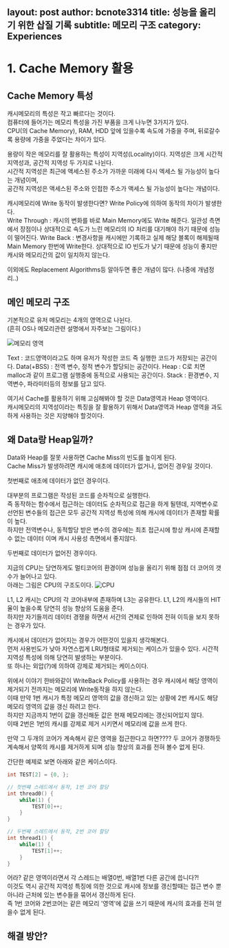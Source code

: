 
layout:     post
author:     bcnote3314
title:  성능을 올리기 위한 삽질 기록
subtitle: 메모리 구조
category: Experiences
---

# 1. Cache Memory 활용

## Cache Memory 특성 

캐시메모리의 특성은 작고 빠르다는 것이다.  
컴퓨터에 들어가는 메모리 특성을 가진 부품을 크게 나누면 3가지가 있다.  
CPU(의 Cache Memory), RAM, HDD
앞에 있을수록 속도에 가중을 주며, 뒤로갈수록 용량에 가중을 주었다는 차이가 있다.  

용량이 작은 메모리를 잘 활용하는 특성이 지역성(Locality)이다. 
지역성은 크게 시간적 지역성과, 공간적 지역성 두 가지로 나뉜다.  
시간적 지역성은 최근에 액세스된 주소가 가까운 미래에 다시 엑세스 될 가능성이 높다는 개념이며,  
공간적 지역성은 액세스된 주소와 인접한 주소가 액세스 될 가능성이 높다는 개념이다.

캐시메모리에 Write 동작이 발생한다면?
Write Policy에 의하여 동작의 차이가 발생한다.  
Write Through : 캐시의 변화를 바로 Main Memory에도 Write 해준다. 일관성 측면에서 장점이나 상대적으로 속도가 느린 메모리의 IO 처리를 대기해야 하기 때문에 성능이 떨어진다. 
Write Back : 변경사항을 캐시에만 기록하고 실제 해당 블록이 해제될때 Main Memory 한번에 Write한다. 상대적으로 IO 빈도가 낮기 때문에 성능이 좋지만 캐시와 메모리간의 값이 일치하지 않는다.

이외에도 Replacement Algorithms등 알아두면 좋은 개념이 많다. (나중에 개념정리..)

## 메인 메모리 구조

기본적으로 유저 메모리는 4개의 영역으로 나뉜다.  
(흔히 OS나 메모리관련 설명에서 자주보는 그림이다.)

![메모리 영역](http://drive.google.com/uc?export=view&id=1VNTpcdxWqW_TynaqVtgdqiJ6-XIUJ_dv) 

Text : 코드영역이라고도 하며 유저가 작성한 코드 즉 실행한 코드가 저장되는 공간이다. 
Data(+BSS) : 전역 변수, 정적 변수가 할당되는 공간이다.
Heap : C로 치면 malloc과 같이 프로그램 실행중에 동적으로 사용되는 공간이다.
Stack : 환경변수, 지역변수, 파라미터등의 정보를 담고 있다.

여기서 Cache를 활용하기 위해 고심해봐야 할 것은 Data영역과 Heap 영역이다.  
캐시메모리의 지역성이라는 특징을 잘 활용하기 위해서 Data영역과 Heap 영역을 과도하게 사용하는 것은 지양해야 할것이다.


## 왜 Data랑 Heap일까?

Data와 Heap를 잘못 사용하면 Cache Miss의 빈도를 높이게 된다.  
Cache Miss가 발생하려면 캐시에 애초에 데이터가 없거나, 없어진 경우일 것이다.

첫번째로 애초에 데이터가 없던 경우이다.  

대부분의 프로그램은 작성된 코드를 순차적으로 실행한다.  
즉 동작하는 함수에서 접근하는 데이터도 순차적으로 접근을 하게 될텐데, 지역변수로 선언된 변수들의 접근은 모두 공간적 지역성 특성에 의해 캐시에 데이터가 존재할 확률이 높다.  
하지만 전역변수나, 동적할당 받은 변수의 경우에는 최초 접근시에 항상 캐시에 존재할 수 없는 데이터 이며 캐시 사용성 측면에서 좋지않다.  

두번째로 데이터가 없어진 경우이다.  

지금의 CPU는 당연하게도 멀티코어의 환경이며 성능을 올리기 위해 점점 더 코어의 갯수가 늘어나고 있다.  
아래는 그림은 CPU의 구조도이다.
![CPU](http://drive.google.com/uc?export=view&id=1_vp0LnP1dXKffM7k60uKUxWbzQKjLZX9) 

L1, L2 캐시는 CPU의 각 코어내부에 존재하며 L3는 공유한다.
L1, L2의 캐시들의 HIT율이 높을수록 당연히 성능 향상의 도움을 준다.  
하지만 자기들끼리 데이터 경쟁을 하면서 서간의 견제로 인하여 전혀 이득을 보지 못하는 경우가 있다.  

캐시에서 데이터가 없어지는 경우가 어떤것이 있을지 생각해본다.  
먼저 사용빈도가 낮아 자연스럽게 LRU형태로 제거되는 케이스가 있을수 있다. 시간적 지역성 특성에 의해 당연히 발생하는 부분이다.  
또 하나는 외압(?)에 의하여 강제로 제거되는 케이스이다.  

위에서 이야기 한바와같이 WriteBack Policy를 사용하는 경우 캐시에서 해당 영역이 제거되기 전까지는 메모리에 Write동작을 하지 않는다.  
이때 만약 1번 캐시가 특정 메모리 영역의 값을 갱신하고 있는 상황에 2번 캐시도 해당 메모리 영역의 값을 갱신 하려고 한다.  
하지만 지금까지 1번이 값을 갱신해둔 값은 현재 메모리에는 갱신되어있지 않다.  
이때 2번은 1번의 캐시를 강제로 제거 시키면서 메모리에 값을 쓰게 한다.

만약 그 두개의 코어가 계속해서 같은 영역을 접근한다고 하면????
두 코어가 경쟁하듯 계속해서 양쪽의 캐시를 제거하게 되며 성능 향상의 효과를 전혀 볼수 없게 된다.  

간단한 예제로 보면 아래와 같은 케이스이다.  

```c
int TEST[2] = {0, };

// 첫번쨰 스레드에서 동작, 1번 코어 할당
int thread0() {
	while(1) {
		TEST[0]++;
	}
}

// 두번쨰 스레드에서 동작, 2번 코어 할당
int thread1() {
	while(1) {
		TEST[1]++;
	}
}

```

어라? 같은 영역이라면서 각 스레드는 배열0번, 배열1번 다른 공간에 씁니다?!  
이것도 역시 공간적 지역성 특징에 의한 것으로 캐시에 정보를 갱신할때는 접근 변수 뿐아니라 근처에 있는 변수들을 묶어서 갱신하게 된다.  
즉 1번 코어와 2번코어는 같은 메모리 '영역'에 값을 쓰기 때문에 캐시의 효과를 전혀 얻을수 없게 된다.

## 해결 방안?

